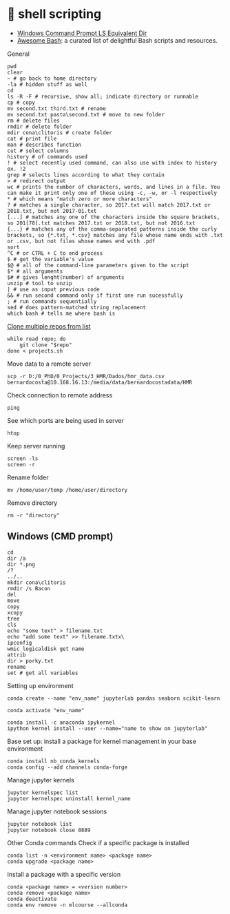 # 🐚 shell scripting


- [Windows Command Prompt LS Equivalent Dir](https://skimfeed.com/blog/windows-command-prompt-ls-equivalent-dir/)
- [Awesome Bash](https://github.com/awesome-lists/awesome-bash): a curated list of delightful Bash scripts and resources.

General
```shell
pwd  
clear
~ # go back to home directory
-la # hidden stuff as well
cd 
ls -R -F # recursive, show all; indicate directory or runnable
cp # copy
mv second.txt third.txt # rename 
mv second.txt pasta\second.txt # move to new folder
rm # delete files
rmdir # delete folder
mdir cona\clitoris # create folder
cat # print file
man # describes function
cut # select columns
history # of commands used
! # select recently used command, can also use with index to history ex. !2
grep # selects lines according to what they contain
> # redirect output
wc # prints the number of characters, words, and lines in a file. You can make it print only one of these using -c, -w, or -l respectively
* # which means "match zero or more characters"
? # matches a single character, so 201?.txt will match 2017.txt or 2018.txt, but not 2017-01.txt
[...] # matches any one of the characters inside the square brackets, so 201[78].txt matches 2017.txt or 2018.txt, but not 2016.txt
{...} # matches any of the comma-separated patterns inside the curly brackets, so {*.txt, *.csv} matches any file whose name ends with .txt or .csv, but not files whose names end with .pdf
sort
^C # or CTRL + C to end process
$ # get the variable's value
$@ # all of the command-line parameters given to the script
$* # all arguments
$# # gives lenght(number) of arguments 
unzip # tool to unzip
| # use as input previous code
&& # run second command only if first one run sucessfully
; # run commands sequentially
sed # does pattern-matched string replacement
which bash # tells me where bash is
```

[Clone multiple repos from list](https://stackoverflow.com/questions/33649639/how-to-clone-a-list-of-git-repositories)
```shell
while read repo; do
    git clone "$repo"
done < projects.sh
```
Move data to a remote server
```shell
scp -r D:/0_PhD/0_Projects/3_HMR/Dados/hmr_data.csv bernardocosta@10.168.16.13:/media/data/bernardocostadata/HMR
```
Check connection to remote address
```shell
ping
```
See which ports are being used in server
```shell
htop
```
Keep server running
```shell
screen -ls  
screen -r
```
Rename folder
```shell
mv /home/user/temp /home/user/directory
```
Remove directory
```shell
rm -r "directory"
```

## Windows (CMD prompt)
```shell
cd 
dir /a
dir *.png
/?
../..
mkdir cona\clitoris
rmdir /s Bacon
del
move
copy
xcopy
tree
cls
echo "some text" > filename.txt
echo "add some text" >> filename.txtx\
ipconfig
wmic logicaldisk get name
attrib
dir > porky.txt
rename
set # get all variables
```

Setting up environment
```shell
conda create --name "env_name" jupyterlab pandas seaborn scikit-learn

conda activate "env_name"

conda install -c anaconda ipykernel  
ipython kernel install --user --name="name to show on jupyterlab"
```

Base set up: install a package for kernel management in your base environment 
```shell
conda install nb_conda_kernels
conda config --add channels conda-forge
```

Manage jupyter kernels
```shell
jupyter kernelspec list 
jupyter kernelspec uninstall kernel_name
```

Manage jupyter notebook sessions
```shell
jupyter notebook list 
jupyter notebook close 8889
```

Other Conda commands
Check if a specific package is installed
```shell
conda list -n <environment name> <package name>
conda upgrade <package name>
```
Install a package with a specific version
```shell
conda <package name> = <version number>
conda remove <package name>
conda deactivate
conda env remove -n mlcourse --allconda 
```

